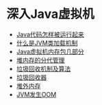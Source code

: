 # 深入Java虚拟机

* [Java代码怎样被运行起来](1_JavaRun.md)
* [什么是JVM类加载机制](2_JVMClassLoader.md)
* [Java虚拟机内存包几部分](3_JavaRAM.md)
* [堆内存的分代管理](4_JVMHeap.md)
* [垃圾回收机制及算法](5_GCAlgorithm.md)
* [垃圾回收器](6_GC.md)
* [堆外内存]()
* [JVM发生OOM]()

